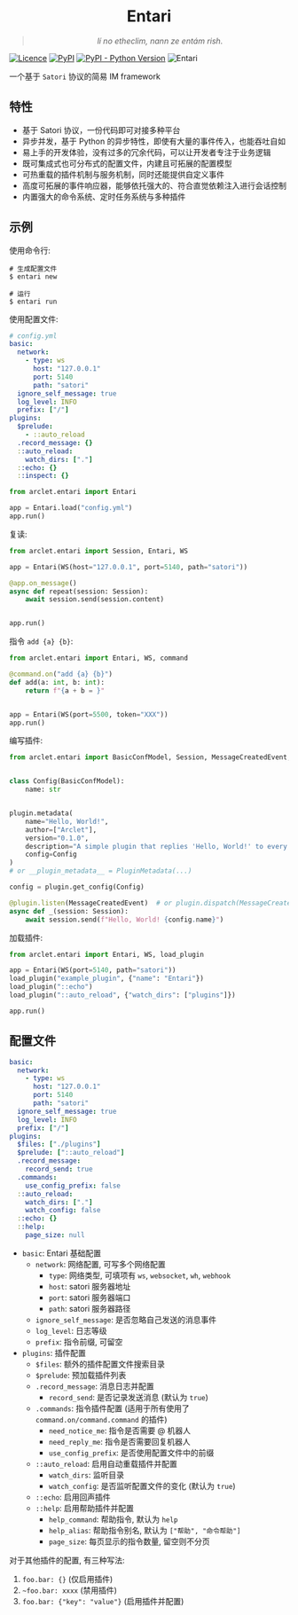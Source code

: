 <div align="center"> 
  
# Entari

  > _lí no etheclim, nann ze entám rish._
  
</div>

[![Licence](https://img.shields.io/github/license/ArcletProject/Entari)](https://github.com/ArcletProject/Entari/blob/main/LICENSE)
[![PyPI](https://img.shields.io/pypi/v/arclet-entari)](https://pypi.org/project/arclet-entari)
[![PyPI - Python Version](https://img.shields.io/pypi/pyversions/arclet-entari)](https://www.python.org/)
![Entari](https://img.shields.io/badge/Arclet-Entari-2564c2.svg)

一个基于 `Satori` 协议的简易 IM framework

## 特性

- 基于 Satori 协议，一份代码即可对接多种平台
- 异步并发，基于 Python 的异步特性，即使有大量的事件传入，也能吞吐自如
- 易上手的开发体验，没有过多的冗余代码，可以让开发者专注于业务逻辑
- 既可集成式也可分布式的配置文件，内建且可拓展的配置模型
- 可热重载的插件机制与服务机制，同时还能提供自定义事件
- 高度可拓展的事件响应器，能够依托强大的、符合直觉依赖注入进行会话控制
- 内置强大的命令系统、定时任务系统与多种插件

## 示例

使用命令行:
```shell
# 生成配置文件
$ entari new
```
```shell
# 运行
$ entari run
```

使用配置文件:
```yaml
# config.yml
basic:
  network:
    - type: ws
      host: "127.0.0.1"
      port: 5140
      path: "satori"
  ignore_self_message: true
  log_level: INFO
  prefix: ["/"]
plugins:
  $prelude:
    - ::auto_reload
  .record_message: {}
  ::auto_reload:
    watch_dirs: ["."]
  ::echo: {}
  ::inspect: {}
```

```python
from arclet.entari import Entari

app = Entari.load("config.yml")
app.run()
```


复读:

```python
from arclet.entari import Session, Entari, WS

app = Entari(WS(host="127.0.0.1", port=5140, path="satori"))

@app.on_message()
async def repeat(session: Session):
    await session.send(session.content)


app.run()
```

指令 `add {a} {b}`:

```python
from arclet.entari import Entari, WS, command

@command.on("add {a} {b}")
def add(a: int, b: int):
    return f"{a + b = }"


app = Entari(WS(port=5500, token="XXX"))
app.run()
```

编写插件:

```python
from arclet.entari import BasicConfModel, Session, MessageCreatedEvent, plugin


class Config(BasicConfModel):
    name: str


plugin.metadata(
    name="Hello, World!",
    author=["Arclet"],
    version="0.1.0",
    description="A simple plugin that replies 'Hello, World!' to every message.",
    config=Config
)
# or __plugin_metadata__ = PluginMetadata(...)

config = plugin.get_config(Config)

@plugin.listen(MessageCreatedEvent)  # or plugin.dispatch(MessageCreatedEvent)
async def _(session: Session):
    await session.send(f"Hello, World! {config.name}")
```

加载插件:

```python
from arclet.entari import Entari, WS, load_plugin

app = Entari(WS(port=5140, path="satori"))
load_plugin("example_plugin", {"name": "Entari"})
load_plugin("::echo")
load_plugin("::auto_reload", {"watch_dirs": ["plugins"]})

app.run()
```


## 配置文件

```yaml
basic:
  network:
    - type: ws
      host: "127.0.0.1"
      port: 5140
      path: "satori"
  ignore_self_message: true
  log_level: INFO
  prefix: ["/"]
plugins:
  $files: ["./plugins"]
  $prelude: ["::auto_reload"]
  .record_message:
    record_send: true
  .commands:
    use_config_prefix: false
  ::auto_reload:
    watch_dirs: ["."]
    watch_config: false
  ::echo: {}
  ::help:
    page_size: null
```

- `basic`: Entari 基础配置
  - `network`: 网络配置, 可写多个网络配置
    - `type`: 网络类型, 可填项有 `ws`, `websocket`, `wh`, `webhook`
    - `host`: satori 服务器地址
    - `port`: satori 服务器端口
    - `path`: satori 服务器路径
  - `ignore_self_message`: 是否忽略自己发送的消息事件
  - `log_level`: 日志等级
  - `prefix`: 指令前缀, 可留空
- `plugins`: 插件配置
  - `$files`: 额外的插件配置文件搜索目录
  - `$prelude`: 预加载插件列表
  - `.record_message`: 消息日志并配置
    - `record_send`: 是否记录发送消息 (默认为 `true`)
  - `.commands`: 指令插件配置 (适用于所有使用了 `command.on/command.command` 的插件)
    - `need_notice_me`: 指令是否需要 @ 机器人
    - `need_reply_me`: 指令是否需要回复机器人
    - `use_config_prefix`: 是否使用配置文件中的前缀
  - `::auto_reload`: 启用自动重载插件并配置
    - `watch_dirs`: 监听目录
    - `watch_config`: 是否监听配置文件的变化 (默认为 `true`)
  - `::echo`: 启用回声插件
  - `::help`: 启用帮助插件并配置
    - `help_command`: 帮助指令, 默认为 `help`
    - `help_alias`: 帮助指令别名, 默认为 `["帮助", "命令帮助"]`
    - `page_size`: 每页显示的指令数量, 留空则不分页

对于其他插件的配置, 有三种写法:

1. `foo.bar: {}` (仅启用插件)
2. `~foo.bar: xxxx` (禁用插件)
3. `foo.bar: {"key": "value"}` (启用插件并配置)
